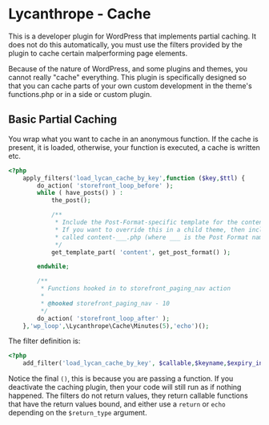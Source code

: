 # Lycanthrope - Cache

This is a developer plugin for WordPress that implements partial caching. It does not
do this automatically, you must use the filters provided by the plugin to cache certain
malperforming page elements.

Because of the nature of WordPress, and some plugins and themes, you cannot really "cache"
everything. This plugin is specifically designed so that you can cache parts of your own
custom development in the theme's functions.php or in a side or custom plugin.

## Basic Partial Caching

You wrap what you want to cache in an anonymous function. If the cache is present, it
is loaded, otherwise, your function is executed, a cache is written etc.

```php
<?php
    apply_filters('load_lycan_cache_by_key',function ($key,$ttl) {
        do_action( 'storefront_loop_before' );
        while ( have_posts() ) :
            the_post();

            /**
             * Include the Post-Format-specific template for the content.
             * If you want to override this in a child theme, then include a file
             * called content-___.php (where ___ is the Post Format name) and that will be used instead.
             */
            get_template_part( 'content', get_post_format() );

        endwhile;

        /**
         * Functions hooked in to storefront_paging_nav action
         *
         * @hooked storefront_paging_nav - 10
         */
        do_action( 'storefront_loop_after' );
    },'wp_loop',\Lycanthrope\Cache\Minutes(5),'echo')();
```

The filter definition is:

```php
<?php
    add_filter('load_lycan_cache_by_key', $callable,$keyname,$expiry_in_seconds,$return_type)();
```

Notice the final `()`, this is because you are passing a function. If you deactivate the caching plugin, then 
your code will still run as if nothing happened. The filters do not return values, they return callable 
functions that have the return values bound, and either use a `return` or `echo` depending on the `$return_type` 
argument.


